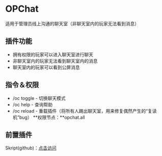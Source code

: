 # OPChat
适用于管理员线上沟通的聊天室（非聊天室内的玩家无法看到消息）

## 插件功能
- 拥有权限的玩家可以进入聊天室进行聊天
- 非聊天室内的玩家无法看到聊天室内的消息
- 聊天室内的玩家可以看到公屏消息

## 指令＆权限
- /oc toggle - 切换聊天模式
- /oc help - 查询帮助
- /oc reload - 重载插件（将所有人踢出聊天室，用来修复偶然产生的“复读机”bug）
**权限节点：**opchat.all

## 前置插件
Skript(github)：[点击访问](https://github.com/SkriptLang/Skript/releases/tag/2.3.7)
